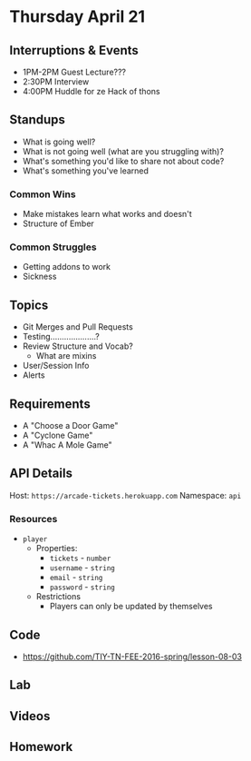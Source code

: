 # Thursday April 21

## Interruptions & Events

* 1PM-2PM Guest Lecture???
* 2:30PM Interview
* 4:00PM Huddle for ze Hack of thons

## Standups

* What is going well?
* What is not going well (what are you struggling with)?
* What's something you'd like to share not about code?
* What's something you've learned

### Common Wins

* Make mistakes learn what works and doesn't
* Structure of Ember

### Common Struggles

* Getting addons to work
* Sickness

## Topics

- Git Merges and Pull Requests
- Testing....................?
- Review Structure and Vocab?
  * What are mixins
- User/Session Info
- Alerts

## Requirements

- A "Choose a Door Game"
- A "Cyclone Game"
- A "Whac A Mole Game"

## API Details

Host: `https://arcade-tickets.herokuapp.com`
Namespace: `api`

### Resources

* `player`
  - Properties:
    * `tickets` - `number`
    * `username` - `string`
    * `email` - `string`
    * `password` - `string`
  - Restrictions
    * Players can only be updated by themselves

## Code

* https://github.com/TIY-TN-FEE-2016-spring/lesson-08-03

## Lab

## Videos


## Homework
